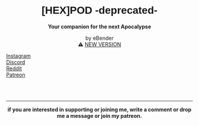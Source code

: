 
<h1 style="font-family:Helvetica;", align=center>[HEX]POD -deprecated-</h1>
<p align=center><b>Your companion for the next Apocalypse</b></p>
<p align=center>by eBender<br>
⚠️ <a href="https://github.com/EmanuelBender/HEX_POD">NEW VERSION</a><br> 


<a href="https://www.instagram.com/zen.diy/">Instagram</a><br>
<a href="https://discord.gg/3JU6GMgVZk">Discord</a> <br>
<a href="https://www.reddit.com/r/hex_pod/">Reddit</a> <br>
<a href="https://www.patreon.com/eBender">Patreon</a> <br><br>

<br></b>
</p>


______________________________________________________________________________
<p align=center><b>if you are interested in supporting or joining me, write a comment or drop me a message or join my patreon.</b></p>
